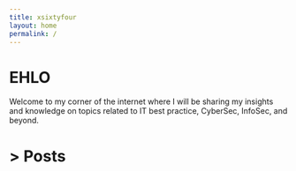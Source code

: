 ```yaml
---
title: xsixtyfour
layout: home
permalink: /
---
```

# EHLO

Welcome to my corner of the internet where I will be sharing my insights and knowledge on topics related to IT best practice, CyberSec, InfoSec, and beyond.


# > Posts
